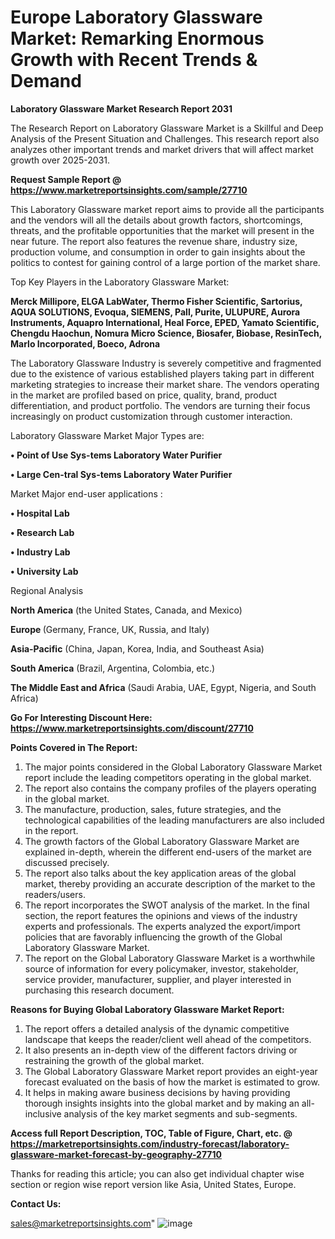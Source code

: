 # Europe Laboratory Glassware Market: Remarking Enormous Growth with Recent Trends & Demand

<strong>Laboratory Glassware Market Research Report 2031</strong>

The Research Report on Laboratory Glassware Market is a Skillful and Deep Analysis of the Present Situation and Challenges. This research report also analyzes other important trends and market drivers that will affect market growth over 2025-2031.

<strong>Request Sample Report @ <a href=https://www.marketreportsinsights.com/sample/27710>https://www.marketreportsinsights.com/sample/27710</a></strong>

This Laboratory Glassware market report aims to provide all the participants and the vendors will all the details about growth factors, shortcomings, threats, and the profitable opportunities that the market will present in the near future. The report also features the revenue share, industry size, production volume, and consumption in order to gain insights about the politics to contest for gaining control of a large portion of the market share.

Top Key Players in the Laboratory Glassware Market:

<strong>Merck Millipore, ELGA LabWater, Thermo Fisher Scientific, Sartorius, AQUA SOLUTIONS, Evoqua, SIEMENS, Pall, Purite, ULUPURE, Aurora Instruments, Aquapro International, Heal Force, EPED, Yamato Scientific, Chengdu Haochun, Nomura Micro Science, Biosafer, Biobase, ResinTech, Marlo Incorporated, Boeco, Adrona</strong>

The Laboratory Glassware Industry is severely competitive and fragmented due to the existence of various established players taking part in different marketing strategies to increase their market share. The vendors operating in the market are profiled based on price, quality, brand, product differentiation, and product portfolio. The vendors are turning their focus increasingly on product customization through customer interaction.

Laboratory Glassware Market Major Types are:

<strong>• Point of Use Sys-tems Laboratory Water Purifier

• Large Cen-tral Sys-tems Laboratory Water Purifier</strong>

Market Major end-user applications :

<strong>• Hospital Lab

• Research Lab

• Industry Lab

• University Lab</strong>

Regional Analysis

</u><strong><b>North America</b></strong> (the United States, Canada, and Mexico)

<strong><b>Europe </b></strong>(Germany, France, UK, Russia, and Italy)

<strong><b>Asia-Pacific</b></strong> (China, Japan, Korea, India, and Southeast Asia)

<strong><b>South America</b></strong> (Brazil, Argentina, Colombia, etc.)

<strong><b>The Middle East and Africa</b></strong> (Saudi Arabia, UAE, Egypt, Nigeria, and South Africa)

<strong>Go For Interesting Discount Here: <a href=https://www.marketreportsinsights.com/discount/27710>https://www.marketreportsinsights.com/discount/27710</a></strong>

<strong>Points Covered in The Report:</strong>
<ol>
  <li>The major points considered in the Global Laboratory Glassware Market report include the leading competitors operating in the global market.</li>
  <li>The report also contains the company profiles of the players operating in the global market.</li>
  <li>The manufacture, production, sales, future strategies, and the technological capabilities of the leading manufacturers are also included in the report.</li>
  <li>The growth factors of the Global Laboratory Glassware Market are explained in-depth, wherein the different end-users of the market are discussed precisely.</li>
  <li>The report also talks about the key application areas of the global market, thereby providing an accurate description of the market to the readers/users.</li>
  <li>The report incorporates the SWOT analysis of the market. In the final section, the report features the opinions and views of the industry experts and professionals. The experts analyzed the export/import policies that are favorably influencing the growth of the Global Laboratory Glassware Market.</li>
  <li>The report on the Global Laboratory Glassware Market is a worthwhile source of information for every policymaker, investor, stakeholder, service provider, manufacturer, supplier, and player interested in purchasing this research document.</li>
</ol>
<strong>Reasons for Buying Global Laboratory Glassware Market Report:</strong>

<ol>
  <li>The report offers a detailed analysis of the dynamic competitive landscape that keeps the reader/client well ahead of the competitors.</li>
  <li>It also presents an in-depth view of the different factors driving or restraining the growth of the global market.</li>
  <li>The Global Laboratory Glassware Market report provides an eight-year forecast evaluated on the basis of how the market is estimated to grow.</li>
  <li>It helps in making aware business decisions by having providing thorough insights insights into the global market and by making an all-inclusive analysis of the key market segments and sub-segments.</li>
</ol>
<strong>Access full Report Description, TOC, Table of Figure, Chart, etc. @ <a href=https://marketreportsinsights.com/industry-forecast/laboratory-glassware-market-forecast-by-geography-27710>https://marketreportsinsights.com/industry-forecast/laboratory-glassware-market-forecast-by-geography-27710</a></strong>


Thanks for reading this article; you can also get individual chapter wise section or region wise report version like Asia, United States, Europe.

<strong>Contact Us:</strong>

sales@marketreportsinsights.com"
![image](https://github.com/user-attachments/assets/5cf9d576-30c1-43a4-906b-71ec9604e50d)
